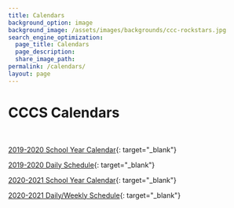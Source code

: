 ```yaml
---
title: Calendars
background_option: image
background_image: /assets/images/backgrounds/ccc-rockstars.jpg
search_engine_optimization:
  page_title: Calendars
  page_description:
  share_image_path:
permalink: /calendars/
layout: page
---
```


# CCCS Calendars

&nbsp;

[2019-2020 School Year Calendar](https://docs.google.com/spreadsheets/d/1Ewz3xCGsuYn3WLjI5zDvh0lvIplk1dfAtIHllM3EUBs/edit?usp=sharing){: target="_blank"}

[2019-2020 Daily Schedule](https://docs.google.com/spreadsheets/d/1q9wMFUXBDQkaawyyYYye0D8Y1zBdzR9LLo3B2Tj4xLY/edit?usp=sharing){: target="_blank"}

[2020-2021 School Year Calendar](https://docs.google.com/spreadsheets/d/13d8wFva8wP6c2BTw5NwBTy9fK6W0YGF7JPABNS0jszk/edit?usp=sharing){: target="_blank"}

[2020-2021 Daily/Weekly Schedule](https://docs.google.com/spreadsheets/d/1CSGVRP0GzI7lg9Altf25vGVA8HEf8m3bRVGNZuZoKsI/edit?usp=sharing){: target="_blank"}

&nbsp;